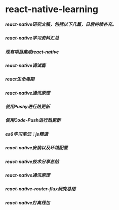 # react-native-learning
##### *react-native研究文稿，包括以下几篇，日后持续补充。*

##### react-native学习资料汇总

##### 现有项目集成react-native

##### react-native调试篇

##### react生命周期

##### react-native通讯原理

##### 使用Pushy进行热更新

##### 使用Code-Push进行热更新

##### es6学习笔记：js精通

##### react-native安装以及环境配置

##### react-native技术分享总结

##### react-native通讯原理

##### react-native-router-flux研究总结

##### react-native打离线包



